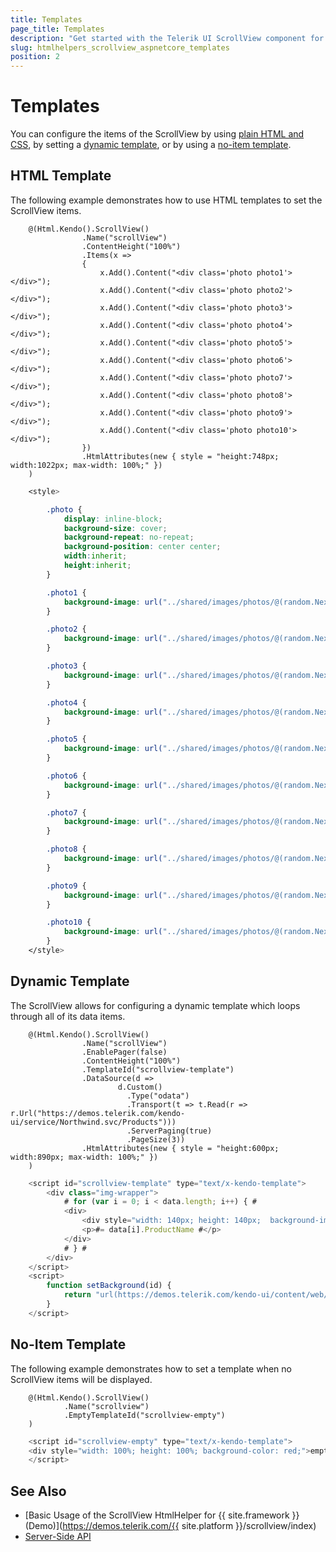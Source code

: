 ```yaml
---
title: Templates
page_title: Templates
description: "Get started with the Telerik UI ScrollView component for {{ site.framework }} and learn how to use templates for configuring its items."
slug: htmlhelpers_scrollview_aspnetcore_templates
position: 2
---
```


# Templates

You can configure the items of the ScrollView by using [plain HTML and CSS](#html-template), by setting a [dynamic template](#dynamic-template), or by using a [no-item template](#no-item-template).

## HTML Template

The following example demonstrates how to use HTML templates to set the ScrollView items.

```HtmlHelper
    @(Html.Kendo().ScrollView()
                .Name("scrollView")
                .ContentHeight("100%")
                .Items(x =>
                {
                    x.Add().Content("<div class='photo photo1'></div>");
                    x.Add().Content("<div class='photo photo2'></div>");
                    x.Add().Content("<div class='photo photo3'></div>");
                    x.Add().Content("<div class='photo photo4'></div>");
                    x.Add().Content("<div class='photo photo5'></div>");
                    x.Add().Content("<div class='photo photo6'></div>");
                    x.Add().Content("<div class='photo photo7'></div>");
                    x.Add().Content("<div class='photo photo8'></div>");
                    x.Add().Content("<div class='photo photo9'></div>");
                    x.Add().Content("<div class='photo photo10'></div>");
                })
                .HtmlAttributes(new { style = "height:748px; width:1022px; max-width: 100%;" })
    )
```
```CSS
    <style>

        .photo {
            display: inline-block;
            background-size: cover;
            background-repeat: no-repeat;
            background-position: center center;
            width:inherit;
            height:inherit;
        }

        .photo1 {
            background-image: url("../shared/images/photos/@(random.Next(1,30)).jpg");
        }

        .photo2 {
            background-image: url("../shared/images/photos/@(random.Next(1,30)).jpg");
        }

        .photo3 {
            background-image: url("../shared/images/photos/@(random.Next(1,30)).jpg");
        }

        .photo4 {
            background-image: url("../shared/images/photos/@(random.Next(1,30)).jpg");
        }

        .photo5 {
            background-image: url("../shared/images/photos/@(random.Next(1,30)).jpg");
        }

        .photo6 {
            background-image: url("../shared/images/photos/@(random.Next(1,30)).jpg");
        }

        .photo7 {
            background-image: url("../shared/images/photos/@(random.Next(1,30)).jpg");
        }

        .photo8 {
            background-image: url("../shared/images/photos/@(random.Next(1,30)).jpg");
        }

        .photo9 {
            background-image: url("../shared/images/photos/@(random.Next(1,30)).jpg");
        }

        .photo10 {
            background-image: url("../shared/images/photos/@(random.Next(1,30)).jpg");
        }
    </style>
```

## Dynamic Template

The ScrollView allows for configuring a dynamic template which loops through all of its data items.

```HtmlHelper
    @(Html.Kendo().ScrollView()
                .Name("scrollView")
                .EnablePager(false)
                .ContentHeight("100%")
                .TemplateId("scrollview-template")
                .DataSource(d =>
                        d.Custom()
                          .Type("odata")
                          .Transport(t => t.Read(r => r.Url("https://demos.telerik.com/kendo-ui/service/Northwind.svc/Products")))
                          .ServerPaging(true)
                          .PageSize(3))
                .HtmlAttributes(new { style = "height:600px; width:890px; max-width: 100%;" })
    )
```
```JavaScript
    <script id="scrollview-template" type="text/x-kendo-template">
        <div class="img-wrapper">
            # for (var i = 0; i < data.length; i++) { #
            <div>
                <div style="width: 140px; height: 140px;  background-image: #=setBackground(data[i].ProductID)#; background-repeat:no-repeat; background-size: cover;"></div>
                <p>#= data[i].ProductName #</p>
            </div>
            # } #
        </div>
    </script>
    <script>
        function setBackground(id) {
            return "url(https://demos.telerik.com/kendo-ui/content/web/foods/" + id + ".jpg)";
        }
    </script>
```

## No-Item Template

The following example demonstrates how to set a template when no ScrollView items will be displayed.

```HtmlHelper
    @(Html.Kendo().ScrollView()
            .Name("scrollview")
            .EmptyTemplateId("scrollview-empty")
    )
```
```JavaScript
    <script id="scrollview-empty" type="text/x-kendo-template">
    <div style="width: 100%; height: 100%; background-color: red;">empty</div>
    </script>
```

## See Also

* [Basic Usage of the ScrollView HtmlHelper for {{ site.framework }} (Demo)](https://demos.telerik.com/{{ site.platform }}/scrollview/index)
* [Server-Side API](/api/scrollview)
